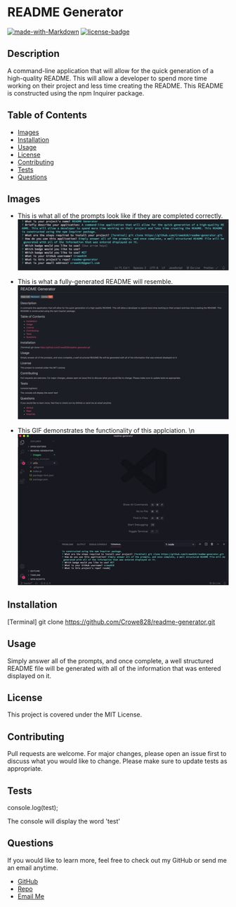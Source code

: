 # README Generator

[![made-with-Markdown](https://img.shields.io/badge/Made%20with-Markdown-1f425f.svg)](http://commonmark.org)
[![license-badge](https://img.shields.io/badge/License-MIT-red.svg)](https://shields.io/)

## Description

A command-line application that will allow for the quick generation of a high-quality README. This will allow a developer to spend more time working on their project and less time creating the README. This README is constructed using the npm Inquirer package.

## Table of Contents

- [Images](#images)
- [Installation](#installation)
- [Usage](#usage)
- [License](#license)
- [Contributing](#contributing)
- [Tests](#tests)
- [Questions](#tests)

## Images

- This is what all of the prompts look like if they are completed correctly.
  ![README Prompts](https://github.com/Crowe828/readme-generator/blob/master/images/readme-generator-prompts.png)

- This is what a fully-generated README will resemble.
  ![Generated README](https://github.com/Crowe828/readme-generator/blob/master/images/generated-readme.png)
  
- This GIF demonstrates the functionality of this applciation.
  \n![README GIF](https://github.com/Crowe828/readme-generator/blob/master/images/readme-generator.gif)

## Installation

[Terminal] git clone https://github.com/Crowe828/readme-generator.git

## Usage

Simply answer all of the prompts, and once complete, a well structured README file will be generated with all of the information that was entered displayed on it.

## License

This project is covered under the MIT License.

## Contributing

Pull requests are welcome. For major changes, please open an issue first to discuss what you would like to change.
Please make sure to update tests as appropriate.

## Tests

console.log(test);

The console will display the word 'test'

## Questions

If you would like to learn more, feel free to check out my GitHub or send me an email anytime.

- [GitHub](https://github.com/crowe828)
- [Repo](https://github.com/Crowe828/readme-generator)
- [Email Me](mailto:crowe828@gmail.com?subject=Nice%20README%20Generator%20Dude)
